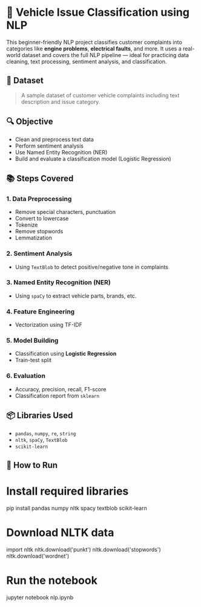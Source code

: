 

# 🚗 Vehicle Issue Classification using NLP

This beginner-friendly NLP project classifies customer complaints into categories like **engine problems**, **electrical faults**, and more. It uses a real-world dataset and covers the full NLP pipeline — ideal for practicing data cleaning, text processing, sentiment analysis, and classification.

## 📁 Dataset

> A sample dataset of customer vehicle complaints including text description and issue category.  
## 🔍 Objective

- Clean and preprocess text data
- Perform sentiment analysis
- Use Named Entity Recognition (NER)
- Build and evaluate a classification model (Logistic Regression)

## 📚 Steps Covered

### 1. Data Preprocessing
- Remove special characters, punctuation
- Convert to lowercase
- Tokenize
- Remove stopwords
- Lemmatization

### 2. Sentiment Analysis
- Using `TextBlob` to detect positive/negative tone in complaints

### 3. Named Entity Recognition (NER)
- Using `spaCy` to extract vehicle parts, brands, etc.

### 4. Feature Engineering
- Vectorization using TF-IDF

### 5. Model Building
- Classification using **Logistic Regression**
- Train-test split

### 6. Evaluation
- Accuracy, precision, recall, F1-score
- Classification report from `sklearn`

## 📦 Libraries Used

- `pandas`, `numpy`, `re`, `string`
- `nltk`, `spaCy`, `TextBlob`
- `scikit-learn`

## 🚀 How to Run
# Install required libraries
pip install pandas numpy nltk spacy textblob scikit-learn

# Download NLTK data
import nltk
nltk.download('punkt')
nltk.download('stopwords')
nltk.download('wordnet')

# Run the notebook
jupyter notebook nlp.ipynb
